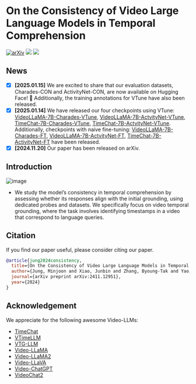 # On the Consistency of Video Large Language Models in Temporal Comprehension

[![arXiv](https://img.shields.io/badge/arXiv-2411.12951-b31b1b.svg)](https://arxiv.org/abs/2411.12951)
<a href='https://huggingface.co/collections/mjjung/vtune-6785f253479b8563af533ffa'><img src='https://img.shields.io/badge/%F0%9F%A4%97%20Hugging%20Face-Dataset-brown'></a>
<a href='https://huggingface.co/collections/mjjung/vtune-6785f253479b8563af533ffa'><img src='https://img.shields.io/badge/%F0%9F%A4%97%20Hugging%20Face-Checkpoint-blue'></a>

## News
- [x] **[2025.01.15]** We are excited to share that our evaluation datasets, Charades-CON and ActivityNet-CON, are now available on Hugging Face! 🎉 Additionally, the training annotations for VTune have also been released. 
- [x] **[2025.01.14]** We have released our four checkpoints using VTune: [VideoLLaMA-7B-Charades-VTune](https://huggingface.co/mjjung/VideoLLaMA-7B-Charades-VTune), [VideoLLaMA-7B-ActvityNet-VTune](https://huggingface.co/mjjung/VideoLLaMA-7B-ActivityNet-VTune), [TimeChat-7B-Charades-VTune](https://huggingface.co/mjjung/TimeChat-7B-Charades-VTune), [TimeChat-7B-ActvityNet-VTune](https://huggingface.co/mjjung/TimeChat-7B-ActivityNet-VTune). Additionally, checkpoints with naive fine-tuning: [VideoLLaMA-7B-Charades-FT](https://huggingface.co/mjjung/VideoLLAMA-7B-Charades-FT), [VideoLLaMA-7B-ActvityNet-FT](https://huggingface.co/mjjung/VideoLLaMA-7B-ActivityNet-FT), [TimeChat-7B-ActivityNet-FT](https://huggingface.co/mjjung/TimeChat-7B-ActivityNet-FT) have been released.
- [x] **[2024.11.20]** Our paper has been released on arXiv.

## Introduction
![image](https://github.com/user-attachments/assets/cc7ba1a6-a7b5-4c87-88b5-471632fabbd1)
- We study the model’s consistency in temporal comprehension by assessing whether its responses align with the initial grounding, using dedicated probes and datasets. We specifically focus on video temporal grounding, where the task involves identifying timestamps in a video that correspond to language queries.

## Citation
If you find our paper useful, please consider citing our paper.
```BibTeX
@article{jung2024consistency,
  title={On the Consistency of Video Large Language Models in Temporal Comprehension},
  author={Jung, Minjoon and Xiao, Junbin and Zhang, Byoung-Tak and Yao, Angela},
  journal={arXiv preprint arXiv:2411.12951},
  year={2024}
}
```
## Acknowledgement
We appreciate for the following awesome Video-LLMs: 
- [TimeChat](https://github.com/RenShuhuai-Andy/TimeChat) 
- [VTimeLLM](https://github.com/huangb23/VTimeLLM)
- [VTG-LLM](https://github.com/gyxxyg/VTG-LLM)
- [Video-LLaMA](https://github.com/DAMO-NLP-SG/Video-LLaMA)
- [Video-LLaMA2](https://github.com/DAMO-NLP-SG/VideoLLaMA2)
- [Video-LLaVA](https://github.com/PKU-YuanGroup/Video-LLaVA)
- [Video-ChatGPT](https://github.com/mbzuai-oryx/Video-ChatGPT)
- [VideoChat2](https://github.com/OpenGVLab/Ask-Anything/tree/main/video_chat2)
